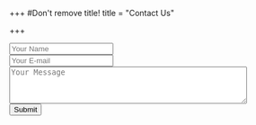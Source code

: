 +++
#Don't remove title!
title = "Contact Us"

+++

<form id="contact-form" action="//formspree.io/info@jumpscale.com" method="POST" class="form-horizontal">
  <input type="hidden" name="_next" value="/thanks" />
  <input type="hidden" name="_subject" value="Message from JumpScale wesbite" />
  <input type="text" name="_gotcha" style="display:none" />
  <div class="control-group">
    <input type="text" name="name" placeholder="Your Name" class="form-control">
  </div>
  <div class="control-group">
    <input type="email" name="_replyto" placeholder="Your E-mail" class="form-control">
  </div>
  <div class="control-group">
    <textarea rows="4" cols="50" name="message" placeholder="Your Message" class="form-control"></textarea>
  </div>
  <div class="">
    <button  type="submit" value="Send" class="btn btn-primary">Submit</button>
  </div>
</form>
